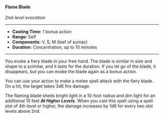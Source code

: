 #### Flame Blade
*2nd-level evocation*
___
- **Casting Time:** 1 bonus action
- **Range:** Self
- **Components:** V, S, M (leaf of sumac)
- **Duration:** Concentration, up to 10 minutes
---
You evoke a fiery blade in your free hand. The blade is similar in size and shape to a scimitar, and it lasts for the duration. If you let go of the blade, it disappears, but you can evoke the blade again as a bonus action.

You can use your action to make a melee spell attack with the fiery blade. On a hit, the target takes 3d6 fire damage.

The flaming blade sheds bright light in a 10-foot radius and dim light for an additional 10 feet.***At Higher Levels.*** When you cast this spell using a spell slot of 4th level or higher, the damage increases by 1d6 for every two slot levels above 2nd.